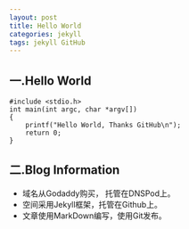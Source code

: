 ```yaml
---
layout: post
title: Hello World
categories: jekyll
tags: jekyll GitHub
---
```


## 一.Hello World

    #include <stdio.h>
    int main(int argc, char *argv[])
    {
        printf("Hello World, Thanks GitHub\n");
        return 0;
    }

## 二.Blog Information

+ 域名从Godaddy购买， 托管在DNSPod上。
+ 空间采用Jekyll框架，托管在Github上。
+ 文章使用MarkDown编写，使用Git发布。

